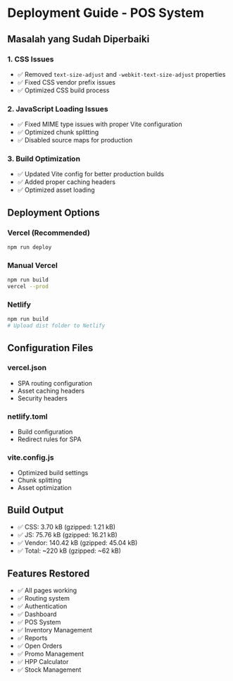 # Deployment Guide - POS System

## Masalah yang Sudah Diperbaiki

### 1. CSS Issues
- ✅ Removed `text-size-adjust` and `-webkit-text-size-adjust` properties
- ✅ Fixed CSS vendor prefix issues
- ✅ Optimized CSS build process

### 2. JavaScript Loading Issues
- ✅ Fixed MIME type issues with proper Vite configuration
- ✅ Optimized chunk splitting
- ✅ Disabled source maps for production

### 3. Build Optimization
- ✅ Updated Vite config for better production builds
- ✅ Added proper caching headers
- ✅ Optimized asset loading

## Deployment Options

### Vercel (Recommended)
```bash
npm run deploy
```

### Manual Vercel
```bash
npm run build
vercel --prod
```

### Netlify
```bash
npm run build
# Upload dist folder to Netlify
```

## Configuration Files

### vercel.json
- SPA routing configuration
- Asset caching headers
- Security headers

### netlify.toml
- Build configuration
- Redirect rules for SPA

### vite.config.js
- Optimized build settings
- Chunk splitting
- Asset optimization

## Build Output
- ✅ CSS: 3.70 kB (gzipped: 1.21 kB)
- ✅ JS: 75.76 kB (gzipped: 16.21 kB)
- ✅ Vendor: 140.42 kB (gzipped: 45.04 kB)
- ✅ Total: ~220 kB (gzipped: ~62 kB)

## Features Restored
- ✅ All pages working
- ✅ Routing system
- ✅ Authentication
- ✅ Dashboard
- ✅ POS System
- ✅ Inventory Management
- ✅ Reports
- ✅ Open Orders
- ✅ Promo Management
- ✅ HPP Calculator
- ✅ Stock Management
